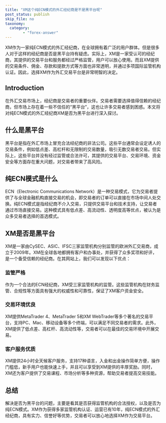 ```yaml
---
title: "XM这个纯ECN模式的外汇经纪商是不是黑平台呢"
post_status: publish
skip_file: no
taxonomy:
  category:
        - "forex-answer"
---
```


XM作为一家纯ECN模式的外汇经纪商，在全球拥有着广泛的用户群体。但是很多人对于这样的经纪商是否是黑平台持有疑虑。实际上，XM是一家受认可的经纪商，其提供的交易平台和服务都经过严格监管，用户可以放心使用。而且XM提供的交易条件、佣金、存款和提款方式等方面也非常透明，并通过多项国际监管机构认证。因此，选择XM作为外汇交易平台是非常明智的决定。

## Introduction

在外汇交易市场上，经纪商是交易者的重要伙伴。交易者需要选择值得信赖的经纪商，但市场上存在着一些不信任的“黑平台”，这也让许多交易者感到困惑。本文将对纯ECN模式的外汇经纪商XM是否为黑平台进行深入探讨。

## 什么是黑平台

黑平台是指在外汇市场上冒充合法经纪商的非法公司。这些平台通常会设定诱人的交易条件，例如低点差、高杠杆和无限制的交易数量，吸引无数交易者交易。但实际上，这些平台并没有经过监管或合法许可，其提供的交易平台、交易环境、资金安全等方面存在重大问题，对交易者带来了高风险。

## 纯ECN模式是什么

ECN（Electronic Communications Network）是一种交易模式，它为交易者提供了与全球金融机构直接交易的机会，即交易者的订单可以直接在市场中间人处交换。纯ECN模式是指经纪商不介入交易，只提供交易平台和技术支持，让交易者通过市场直接交易。这种模式具有低点差、高流动性、透明度高等优点，被认为是众多交易者选择的首选模式。

## XM是否是黑平台

XM是一家由CySEC、ASIC、IFSC三家监管机构分别监管的欧洲外汇交易商，成立于2009年。XM在全球各地都拥有客户和办事处，并获得了众多奖项和好评，是一个备受信赖的经纪商。在其网站上，我们可以发现以下优点：

### 监管严格

作为一个合法的ECN经纪商，XM受三家监管机构的监管。这些监管机构在财务监管、合规性等方面具有强大的权威性和可靠性，保证了XM客户资金安全。

### 交易环境优良

XM提供MetaTrader 4、MetaTrader 5和XM WebTrader等多个著名的交易平台，支持PC、Mac、移动设备等多个终端，可以满足不同交易者的需求。此外，XM提供了低点差、高杠杆、高流动性等，交易者可以在最佳的交易环境中开展交易。

### 客户服务优质

XM提供24小时全天候客户服务，支持17种语言，入金和出金操作简单方便，操作门槛低，新手用户也能快速上手，并且可以享受到XM提供的丰厚奖励。同时，XM还为客户提供了交易课程、市场分析等多种资源，帮助交易者提高交易技能。

## 总结

解决是否为黑平台的问题，主要是看其是否获得监管机构的合法授权，以及是否为纯ECN模式。XM作为获得多家监管机构认证、运营已有10年，纯ECN模式的外汇经纪商，具有实力、信誉好等优势，交易者可以放心地选择XM作为交易平台。 
